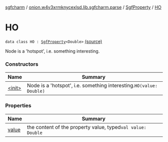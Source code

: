 [sgfcharm](../../../index.md) / [onion.w4v3xrmknycexlsd.lib.sgfcharm.parse](../../index.md) / [SgfProperty](../index.md) / [HO](./index.md)

# HO

`data class HO : `[`SgfProperty`](../index.md)`<Double>` [(source)](https://github.com/w4v3/sgfcharm/tree/master/sgfcharm/src/main/java/onion/w4v3xrmknycexlsd/lib/sgfcharm/parse/SgfTree.kt#L104)

Node is a 'hotspot', i.e. something interesting.

### Constructors

| Name | Summary |
|---|---|
| [&lt;init&gt;](-init-.md) | Node is a 'hotspot', i.e. something interesting.`HO(value: Double)` |

### Properties

| Name | Summary |
|---|---|
| [value](value.md) | the content of the property value, typed`val value: Double` |
